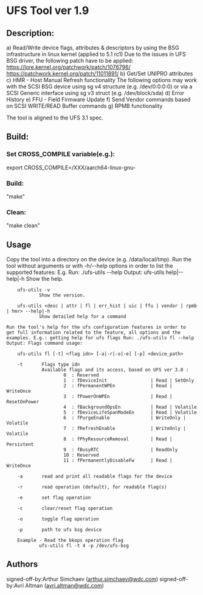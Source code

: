 # UFS Tool ver 1.9 #

## Description: ##
a) Read/Write device flags, attributes & descriptors by
using the BSG infrastructure in linux kernel (applied to 5.1 rc1)
Due to the issues in UFS BSG driver, the following patch have to be
applied:
   https://lore.kernel.org/patchwork/patch/1076796/
   https://patchwork.kernel.org/patch/11011891/
b) Get/Set UNIPRO attributes
c) HMR - Host Manual Refresh functionality
The following options may work with the SCSI BSG device
using sg v4 structure (e.g. /dev/0:0:0:0)
or via a SCSI Generic interface using sg v3 struct (e.g. /dev/block/sda)
d) Error History
e) FFU - Field Firmware Update
f) Send Vendor commands based on SCSI WRITE/READ Buffer commands
g) RPMB functionality

The tool is aligned to the UFS 3.1 spec.

## Build: ##
### Set CROSS\_COMPILE variable(e.g.): ###
export CROSS\_COMPILE=/XXX/aarch64-linux-gnu-

### Build: ###
"make"

### Clean: ###
 "make clean"

## Usage ##
Copy the tool into a directory on the device (e.g.
/data/local/tmp).
Run the tool without arguments or with -h/--help
    options in order to list the supported features:
E.g. Run:
./ufs-utils --help
Output:
    ufs-utils help|--help|-h Show the help.

        ufs-utils -v
                Show the version.

        ufs-utils <desc | attr | fl | err_hist | uic | ffu | vendor | rpmb | hmr> --help|-h
                Show detailed help for a command

    Run the tool's help for the ufs configuration features in order to
    get full information related to the feature, all options and the
    examples. E.g.: getting help for ufs flags Run: ./ufs-utils fl --help
    Output: Flags command usage:

        ufs-utils fl [-t] <flag idn> [-a|-r|-o|-e] [-p] <device_path> 

        -t       Flags type idn
                 Available flags and its access, based on UFS ver 3.0 :
                         0  : Reserved
                         1  : fDeviceInit                | Read | SetOnly
                         2  : fPermanentWPEn             | Read | WriteOnce
                         3  : fPowerOnWPEn               | Read | ResetOnPower
                         4  : fBackgroundOpsEn           | Read | Volatile
                         5  : fDeviceLifeSpanModeEn      | Read | Volatile
                         6  : fPurgeEnable               | WriteOnly | Volatile
                         7  : fRefreshEnable             | WriteOnly | Volatile
                         8  : fPhyResourceRemoval        | Read | Persistent
                         9  : fBusyRTC                   | ReadOnly
                         10 : Reserved
                         11 : fPermanentlyDisableFw      | Read | WriteOnce

        -a       read and print all readable flags for the device

        -r       read operation (default), for readable flag(s)

        -e       set flag operation

        -c       clear/reset flag operation

        -o       toggle flag operation

        -p       path to ufs bsg device

        Example - Read the bkops operation flag
                ufs-utils fl -t 4 -p /dev/ufs-bsg

## Authors ##
signed-off-by:Arthur Simchaev (arthur.simchaev@wdc.com)
signed-off-by:Avri Altman (avri.altman@wdc.com)
